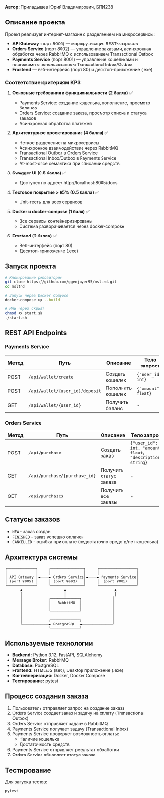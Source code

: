 **Автор:** Приладышев Юрий Владимирович, БПИ238


## Описание проекта

Проект реализует интернет-магазин с разделением на микросервисы:

- **API Gateway** (порт 8005) — маршрутизация REST-запросов
- **Orders Service** (порт 8002) — управление заказами, асинхронная обработка через RabbitMQ с использованием Transactional Outbox
- **Payments Service** (порт 8001) — управление кошельками и платежами с использованием Transactional Inbox/Outbox
- **Frontend** — веб-интерфейс (порт 80) и десктоп-приложение (.exe)

### Соответствие критериям КР3

1. **Основные требования к функциональности (2 балла)** ✅
   - Payments Service: создание кошелька, пополнение, просмотр баланса
   - Orders Service: создание заказа, просмотр списка и статуса заказов
   - Асинхронная обработка платежей

2. **Архитектурное проектирование (4 балла)** ✅
   - Четкое разделение на микросервисы
   - Асинхронное взаимодействие через RabbitMQ
   - Transactional Outbox в Orders Service
   - Transactional Inbox/Outbox в Payments Service
   - At-most-once семантика при списании средств

3. **Swagger UI (0.5 балла)** ✅
   - Доступен по адресу http://localhost:8005/docs

4. **Тестовое покрытие > 65% (0.5 балла)** ✅
   - Unit-тесты для всех сервисов

5. **Docker и docker-compose (1 балл)** ✅
   - Все сервисы контейнеризированы
   - Система разворачивается через docker-compose

6. **Frontend (2 балла)** ✅
   - Веб-интерфейс (порт 80)
   - Десктоп-приложение (.exe)

## Запуск проекта

```bash
# Клонирование репозитория
git clone https://github.com/ggenjoyer95/msltrd.git
cd msltrd

# Запуск через Docker Compose
docker-compose up --build

# Или через скрипт
chmod +x start.sh
./start.sh
```

## REST API Endpoints

### Payments Service

| Метод | Путь | Описание | Тело запроса |
|-------|------|----------|--------------|
| POST | `/api/wallet/create` | Создать кошелек | `{"user_id": int}` |
| POST | `/api/wallet/{user_id}/deposit` | Пополнить кошелек | `{"amount": float}` |
| GET | `/api/wallet/{user_id}` | Получить баланс | - |

### Orders Service

| Метод | Путь | Описание | Тело запроса |
|-------|------|----------|--------------|
| POST | `/api/purchase` | Создать заказ | `{"user_id": int, "amount": float, "description": string}` |
| GET | `/api/purchase/{purchase_id}` | Получить статус заказа | - |
| GET | `/api/purchases` | Получить все заказы | - |

## Статусы заказов

- `NEW` - заказ создан
- `FINISHED` - заказ успешно оплачен
- `CANCELLED` - ошибка при оплате (недостаточно средств/нет кошелька)

## Архитектура системы

```plaintext
┌─────────────┐     ┌───────────────┐     ┌─────────────────┐
│             │     │               │     │                 │
│ API Gateway │◄────► Orders Service│◄────► Payments Service│
│ (port 8005) │     │ (port 8002)   │     │  (port 8001)    │
└─────────────┘     └───────────────┘     └─────────────────┘
       ▲                   ▲                      ▲
       │                   │                      │
       │            ┌──────┴──────┐              │
       │            │   RabbitMQ  │              │
       │            │             │              │
       │            └─────────────┘              │
       │                                         │
       │            ┌─────────────┐              │
       └────────────► PostgreSQL  ◄──────────────┘
                    └─────────────┘
```

## Используемые технологии

* **Backend:** Python 3.12, FastAPI, SQLAlchemy
* **Message Broker:** RabbitMQ
* **Database:** PostgreSQL
* **Frontend:** HTML/JS (веб), Desktop приложение (.exe)
* **Контейнеризация:** Docker, Docker Compose
* **Тестирование:** pytest

## Процесс создания заказа

1. Пользователь отправляет запрос на создание заказа
2. Orders Service создает заказ и задачу на оплату (Transactional Outbox)
3. Orders Service отправляет задачу в RabbitMQ
4. Payments Service получает задачу (Transactional Inbox)
5. Payments Service проверяет возможность оплаты:
   - Наличие кошелька
   - Достаточность средств
6. Payments Service отправляет результат обработки
7. Orders Service обновляет статус заказа

## Тестирование

Для запуска тестов:
```bash
pytest
```
